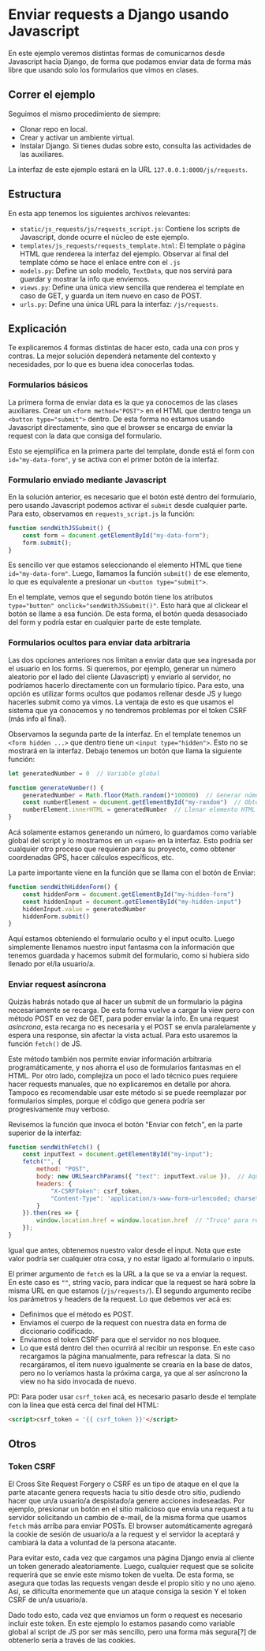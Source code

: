 # Enviar requests a Django usando Javascript
En este ejemplo veremos distintas formas de comunicarnos desde Javascript hacia Django, de forma que podamos enviar data de forma más libre que usando solo los formularios que vimos en clases.

## Correr el ejemplo
Seguimos el mismo procedimiento de siempre:
- Clonar repo en local.
- Crear y activar un ambiente virtual.
- Instalar Django.
Si tienes dudas sobre esto, consulta las actividades de las auxiliares.

La interfaz de este ejemplo estará en la URL `127.0.0.1:8000/js/requests`.

## Estructura
En esta app tenemos los siguientes archivos relevantes:
- `static/js_requests/js/requests_script.js`: Contiene los scripts de Javascript, donde ocurre el núcleo de este ejemplo.
- `templates/js_requests/requests_template.html`: El template o página HTML que renderea la interfaz del ejemplo. Observar al final del template cómo se hace el enlace entre con el `.js`
- `models.py`: Define un solo modelo, `TextData`, que nos servirá para guardar y mostrar la info que enviemos.
- `views.py`: Define una única view sencilla que renderea el template en caso de GET, y guarda un item nuevo en caso de POST.
- `urls.py`: Define una única URL para la interfaz: `/js/requests`.

## Explicación
Te explicaremos 4 formas distintas de hacer esto, cada una con pros y contras. La mejor solución dependerá netamente del contexto y necesidades, por lo que es buena idea conocerlas todas.

### Formularios básicos
La primera forma de enviar data es la que ya conocemos de las clases auxiliares. Crear un `<form method="POST">` en el HTML que dentro tenga un `<button type="submit">` dentro. De esta forma no estamos usando Javascript directamente, sino que el browser se encarga de enviar la request con la data que consiga del formulario.

Esto se ejemplifica en la primera parte del template, donde está el form con `id="my-data-form"`, y se activa con el primer botón de la interfaz.

### Formulario enviado mediante Javascript
En la solución anterior, es necesario que el botón esté dentro del formulario, pero usando Javascript podemos activar el `submit` desde cualquier parte. Para esto, observamos en `requests_script.js` la función:
```js
function sendWithJSSubmit() {
    const form = document.getElementById("my-data-form");
    form.submit();
}
```
Es sencillo ver que estamos seleccionando el elemento HTML que tiene `id="my-data-form"`. Luego, llamamos la función `submit()` de ese elemento, lo que es equivalente a presionar un `<button type="submit">`.

En el template, vemos que el segundo botón tiene los atributos `type="button" onclick="sendWithJSSubmit()"`. Esto hará que al clickear el botón se llame a esa función. De esta forma, el botón queda desasociado del form y podría estar en cualquier parte de este template.

### Formularios ocultos para enviar data arbitraria
Las dos opciones anteriores nos limitan a enviar data que sea ingresada por el usuario en los forms. Si queremos, por ejemplo, generar un número aleatorio por el lado del cliente (Javascript) y enviarlo al servidor, no podríamos hacerlo directamente con un formulario típico. Para esto, una opción es utilizar forms ocultos que podamos rellenar desde JS y luego hacerles submit como ya vimos. La ventaja de esto es que usamos el sistema que ya conocemos y no tendremos problemas por el token CSRF (más info al final).

Observamos la segunda parte de la interfaz. En el template tenemos un `<form hidden ...>` que dentro tiene un `<input type="hidden">`. Esto no se mostrará en la interfaz. Debajo tenemos un botón que llama la siguiente función:
```js
let generatedNumber = 0  // Variable global

function generateNumber() {
    generatedNumber = Math.floor(Math.random()*100000)  // Generar número y guardar en variable
    const numberElement = document.getElementById("my-random")  // Obtener elemento HTML
    numberElement.innerHTML = generatedNumber  // Llenar elemento HTML
}
```
Acá solamente estamos generando un número, lo guardamos como variable global del script y lo mostramos en un `<span>` en la interfaz. Esto podría ser cualquier otro proceso que requieran para su proyecto, como obtener coordenadas GPS, hacer cálculos específicos, etc.

La parte importante viene en la función que se llama con el botón de Enviar:
```js
function sendWithHiddenForm() {
    const hiddenForm = document.getElementById("my-hidden-form")
    const hiddenInput = document.getElementById("my-hidden-input")
    hiddenInput.value = generatedNumber
    hiddenForm.submit()
}
```
Aquí estamos obteniendo el formulario oculto y el input oculto. Luego simplemente llenamos nuestro input fantasma con la información que tenemos guardada y hacemos submit del formulario, como si hubiera sido llenado por el/la usuario/a.

### Enviar request asíncrona
Quizás habrás notado que al hacer un submit de un formulario la página necesariamente se recarga. De esta forma vuelve a cargar la view pero con método POST en vez de GET, para poder enviar la info. En una request _asíncrona_, esta recarga no es necesaria y el POST se envía paralelamente y espera una response, sin afectar la vista actual. Para esto usaremos la función `fetch()` de JS.

Este método también nos permite enviar información arbitraria programáticamente, y nos ahorra el uso de formularios fantasmas en el HTML. Por otro lado, complejiza un poco el lado técnico pues requiere hacer requests manuales, que no explicaremos en detalle por ahora. Tampoco es recomendable usar este método si se puede reemplazar por formularios simples, porque el código que genera podría ser progresivamente muy verboso.

Revisemos la función que invoca el botón "Enviar con fetch", en la parte superior de la interfaz:
```js
function sendWithFetch() {
    const inputText = document.getElementById("my-input");
    fetch("", {
        method: "POST",
        body: new URLSearchParams({ "text": inputText.value }),  // Aquí va la data
        headers: {
            "X-CSRFToken": csrf_token,
            "Content-Type": 'application/x-www-form-urlencoded; charset=utf-8'
        }
    }).then(res => {
        window.location.href = window.location.href  // "Truco" para recargar
    });
}
```
Igual que antes, obtenemos nuestro valor desde el input. Nota que este valor podría ser cualquier otra cosa, y no estar ligado al formulario o inputs.

El primer argumento de `fetch` es la URL a la que se va a enviar la request. En este caso es `""`, string vacío, para indicar que la request se hará sobre la misma URL en que estamos (`/js/requests/`). El segundo argumento recibe los parámetros y headers de la request. Lo que debemos ver acá es:
- Definimos que el método es POST.
- Enviamos el cuerpo de la request con nuestra data en forma de diccionario codificado.
- Enviamos el token CSRF para que el servidor no nos bloquee.
- Lo que está dentro del `then` ocurrirá al recibir un response. En este caso recargamos la página manualmente, para refrescar la data. Si no recargáramos, el item nuevo igualmente se crearía en la base de datos, pero no lo veríamos hasta la próxima carga, ya que al ser asíncrono la view no ha sido invocada de nuevo.

PD: Para poder usar `csrf_token` acá, es necesario pasarlo desde el template con la línea que está cerca del final del HTML:
```html
<script>csrf_token = '{{ csrf_token }}'</script>
```

## Otros
### Token CSRF
El Cross Site Request Forgery o CSRF es un tipo de ataque en el que la parte atacante genera requests hacia tu sitio desde otro sitio, pudiendo hacer que un/a usuario/a despistado/a genere acciones indeseadas. Por ejemplo, presionar un botón en el sitio malicioso que envía una request a tu servidor solicitando un cambio de e-mail, de la misma forma que usamos `fetch` más arriba para enviar POSTs. El browser automáticamente agregará la cookie de sesión de usuario/a a la request y el servidor la aceptará y cambiará la data a voluntad de la persona atacante.

Para evitar esto, cada vez que cargamos una página Django envía al cliente un token generado aleatoriamente. Luego, cualquier request que se solicite requerirá que se envíe este mismo token de vuelta. De esta forma, se asegura que todas las requests vengan desde el propio sitio y no uno ajeno. Así, se dificulta enormemente que un ataque consiga la sesión Y el token CSRF de un/a usuario/a.

Dado todo esto, cada vez que enviamos un form o request es necesario incluir este token. En este ejemplo lo estamos pasando como variable global al script de JS por ser más sencillo, pero una forma más segura[?] de obtenerlo sería a través de las cookies.
